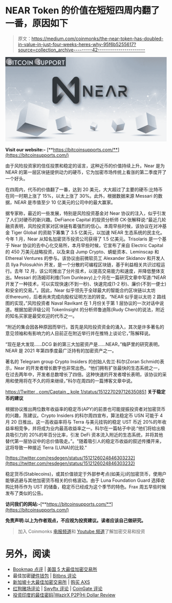 # NEAR Token 的价值在短短四周内翻了一番，原因如下

> 原文：<https://medium.com/coinmonks/the-near-token-has-doubled-in-value-in-just-four-weeks-heres-why-95f6b5255617?source=collection_archive---------42----------------------->

![](img/dc7163008ca1060a616ecb3b985a416e.png)

**Visit our website:-** [**https://bitcoinsupports.com/**](https://bitcoinsupports.com/)

由于风险投资家的信任投票和稳定的谣言，这种近币的价值持续上升。Near 是为 NEAR 的第一层区块链提供动力的硬币，它为加密市场传统上看涨的第二季度开了一个好头。

在四周内，代币的价值翻了一番，达到 20 美元，大大超过了主要的硬币:比特币在同一时期上涨了 15%，以太上涨了 30%。此外，根据数据来源 Messari 的数据，NEAR 是市值至少 10 亿美元的公司中的最大赢家。

据专家称，最近的一些发展，特别是风险投资基金对 Near 协议的注入，似乎引发了人们对硬币的新兴趣。DeFiance Capital 的投资分析师 CK·张解释说:“最近几轮融资表明，风险投资家对区块链有着强烈的信心。本周早些时候，该协议在对冲基金 Tiger Global 的资助下筹集了 3.5 亿美元，以加速 NEAR 生态系统的民主化。今年 1 月，Near 从知名加密货币投资公司获得了 1.5 亿美元。Trisolaris 是一个基于 Near 协议的去中心化交易所，本月早些时候，它宣布了来自 Electric Capital 的 450 万美元战略投资，以及来自 Jump Crypto、蜻蜓资本、Leminscap 和 Ethereal Ventures 的参与。该协议由前微软员工 Alexander Skidanov 和开发人员 Ilya Polosukhin 开发，是一个分散的可编程区块链，基于利益相关共识过程运行。去年 12 月，该公司推出了分片技术，以提高交易能力和速度，并降低整体支出。Messari 的汤姆邓利维(Tom Dunleavy)上个月在一篇研究文章中写道:“NEAR 开发了一种技术，可以实现快速(不到一秒)、快速完成(1-2 秒)、廉价(不到一便士)和安全的交易。”。因此，Near 似乎领先于全球最大的智能合约区块链以太坊(Ethereum)，后者尚未完成向股权证明方法的转变。“NEAR 似乎是以太坊 2 路线图的实现，”风险投资者 Naval Ravikant 在 1 月份关于第 1 层协议的一次对话中说道。根据加密评级公司 TokenInsight 的分析师鲁迪陈(Rudy Chen)的说法，附近的知名买家是最受欢迎的代币之一。

“附近的集会因各种原因而举行。首先是风险投资资金的涌入，其次是许多著名的意见领袖和有影响力的人目前正在附近举行并在推特上谈论它，”陈解释说。

“现在是大发现……DCG 新的第三大加密资产是……NEAR，”梅萨里的研究表明，NEAR 是 2021 年第四季度最广泛持有的加密资产之一。

著名的 Telegram group Crypto Insiders 的创始人佐兰·科尔(Zoran Schmidt)表示，Near 的开发者增长数字也非常出色。“他们拥有扩张最快的生态系统之一，在过去两年中，开发者总数增长了四倍。这种快速的开发者增长表明，该协议的采用和使用将在不久的将来继续，”科尔在周四的一篇博客文章中说。

[https://Twitter . com/Captain _ kole 1/status/1512270297126350851](https://twitter.com/Captain_Kole1/status/1512270297126350851)
**关于稳定币的建议**

根据协议推出两位数年收益率的稳定币(APY)的前景也可能提振投资者对加密货币的兴趣，陈建议。Crypto Insiders 的科尔周四宣布，算法稳定币 USN 可能于 4 月 20 日推出。这一高收益率将与 Terra 与美元挂钩的稳定 UST 币近 20%的年收益率相竞争，并将成为业内最高收益率之一。科尔在一篇帖子中说:“他们将给出极具吸引力的 20%的年百分比率，引发 DeFi 资本流入附近的生态系统，并将其他替代第一层协议中的总价值吸走。”。"随着吸引人的稳定币收益的叙述传播开来，这将导致一种接近 Terra (LUNA)的比较."

[https://twitter.com/resdegen/status/1512126024846303232](https://twitter.com/resdegen/status/1512126024846303232)

稳定货币(Stablecoins)，或其价值锁定于外部参考点(如美元)的加密货币，使用户能够逃避与其他加密货币相关的价格波动。由于 Luna Foundation Guard 选择收购比特币作为 UST 的储备，稳定币已经成为这个季节的特色。Frax 周五早些时候发布了类似的公告。

**访问我们的网站:-**[**https://bitcoinsupports.com/**](https://bitcoinsupports.com/)

**免责声明:以上为作者观点，不应视为投资建议。读者应该自己做研究。**

> 加入 Coinmonks [电报频道](https://t.me/coincodecap)和 [Youtube 频道](https://www.youtube.com/c/coinmonks/videos)了解加密交易和投资

# 另外，阅读

*   [Bookmap 点评](https://coincodecap.com/bookmap-review-2021-best-trading-software) | [美国 5 大最佳加密交易所](https://coincodecap.com/crypto-exchange-usa)
*   最佳加密[硬件钱包](/coinmonks/hardware-wallets-dfa1211730c6) | [Bitbns 评论](/coinmonks/bitbns-review-38256a07e161)
*   [新加坡十大最佳加密交易所](https://coincodecap.com/crypto-exchange-in-singapore) | [购买 AXS](https://coincodecap.com/buy-axs-token)
*   [红狗赌场评论](https://coincodecap.com/red-dog-casino-review) | [Swyftx 评论](https://coincodecap.com/swyftx-review) | [CoinGate 评论](https://coincodecap.com/coingate-review)
*   [投资印度的最佳密码](https://coincodecap.com/best-crypto-to-invest-in-india-in-2021)|[WazirX P2P](https://coincodecap.com/wazirx-p2p)|[Hi Dollar Review](https://coincodecap.com/hi-dollar-review)